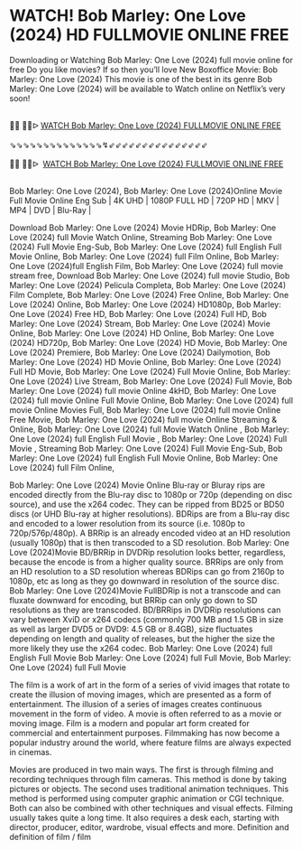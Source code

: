 WATCH! Bob Marley: One Love (2024) HD FULLMOVIE ONLINE FREE
=
Downloading or Watching Bob Marley: One Love (2024) full movie online for free Do you like movies? If so then you’ll love New Boxoffice Movie: Bob Marley: One Love (2024) This movie is one of the best in its genre Bob Marley: One Love (2024) will be available to Watch online on Netflix’s very soon!

<div><br /></div><div>🔴🔴 🔴🔴ᐅ&nbsp;<a href="https://t.co/Bat8vQ1gYv">WATCH Bob Marley: One Love (2024) FULLMOVIE ONLINE FREE</a></div><div><br /></div><div><div>⇘⇘⇘⇘⇘⇘⇘⇘⇘⇘⇘⇘⇘⇘↯⇙⇙⇙⇙⇙⇙⇙⇙⇙⇙⇙⇙⇙⇙⇙</div></div><div><br /></div><div><div><div>🔴🔴 🔴🔴ᐅ&nbsp; <a href="https://t.co/w0oITZucbO">WATCH Bob Marley: One Love (2024) FULLMOVIE ONLINE FREE</a></div></div></div><div><br /></div>

Bob Marley: One Love (2024), Bob Marley: One Love (2024)Online Movie Full Movie Online Eng Sub
| 4K UHD | 1080P FULL HD | 720P HD | MKV | MP4 | DVD | Blu-Ray |

Download Bob Marley: One Love (2024) Movie HDRip,
Bob Marley: One Love (2024) full Movie Watch Online,
Streaming Bob Marley: One Love (2024) Full Movie Eng-Sub,
Bob Marley: One Love (2024) full English Full Movie Online,
Bob Marley: One Love (2024) full Film Online,
Bob Marley: One Love (2024)full English Film,
Bob Marley: One Love (2024) full movie stream free,
Download Bob Marley: One Love (2024) full movie Studio,
Bob Marley: One Love (2024) Pelicula Completa,
Bob Marley: One Love (2024) Film Complete,
Bob Marley: One Love (2024) Free Online,
Bob Marley: One Love (2024) Online,
Bob Marley: One Love (2024) HD1080p,
Bob Marley: One Love (2024) Free HD,
Bob Marley: One Love (2024) Full HD,
Bob Marley: One Love (2024) Stream,
Bob Marley: One Love (2024) Movie Online,
Bob Marley: One Love (2024) HD Online,
Bob Marley: One Love (2024) HD720p,
Bob Marley: One Love (2024) HD Movie,
Bob Marley: One Love (2024) Premiere,
Bob Marley: One Love (2024) Dailymotion,
Bob Marley: One Love (2024) HD Movie Online,
Bob Marley: One Love (2024) Full HD Movie,
Bob Marley: One Love (2024) Full Movie Online,
Bob Marley: One Love (2024) Live Stream,
Bob Marley: One Love (2024) Full Movie,
Bob Marley: One Love (2024) full movie Online 4kHD,
Bob Marley: One Love (2024) full movie Online Full Movie Online,
Bob Marley: One Love (2024) full movie Online Movies Full,
Bob Marley: One Love (2024) full movie Online Free Movie,
Bob Marley: One Love (2024) full movie Online Streaming & Online,
Bob Marley: One Love (2024) full Movie Watch Online ,
Bob Marley: One Love (2024) full English Full Movie ,
Bob Marley: One Love (2024) Full Movie ,
Streaming Bob Marley: One Love (2024) Full Movie Eng-Sub,
Bob Marley: One Love (2024) full English Full Movie Online,
Bob Marley: One Love (2024) full Film Online,


Bob Marley: One Love (2024) Movie Online Blu-ray or Bluray rips are encoded directly from the Blu-ray disc to 1080p or 720p (depending on disc source), and use the x264 codec. They can be ripped from BD25 or BD50 discs (or UHD Blu-ray at higher resolutions). BDRips are from a Blu-ray disc and encoded to a lower resolution from its source (i.e. 1080p to 720p/576p/480p). A BRRip is an already encoded video at an HD resolution (usually 1080p) that is then transcoded to a SD resolution. Bob Marley: One Love (2024)Movie BD/BRRip in DVDRip resolution looks better, regardless, because the encode is from a higher quality source. BRRips are only from an HD resolution to a SD resolution whereas BDRips can go from 2160p to 1080p, etc as long as they go downward in resolution of the source disc. Bob Marley: One Love (2024)Movie FullBDRip is not a transcode and can fluxate downward for encoding, but BRRip can only go down to SD resolutions as they are transcoded. BD/BRRips in DVDRip resolutions can vary between XviD or x264 codecs (commonly 700 MB and 1.5 GB in size as well as larger DVD5 or DVD9: 4.5 GB or 8.4GB), size fluctuates depending on length and quality of releases, but the higher the size the more likely they use the x264 codec. 
Bob Marley: One Love (2024) full English Full Movie Bob Marley: One Love (2024) full Full Movie, Bob Marley: One Love (2024) full Full Movie 

The film is a work of art in the form of a series of vivid images that rotate to create the illusion of moving images, which are presented as a form of entertainment. The illusion of a series of images creates continuous movement in the form of video. A movie is often referred to as a movie or moving image. Film is a modern and popular art form created for commercial and entertainment purposes. Filmmaking has now become a popular industry around the world, where feature films are always expected in cinemas.

Movies are produced in two main ways. The first is through filming and recording techniques through film cameras. This method is done by taking pictures or objects. The second uses traditional animation techniques. This method is performed using computer graphic animation or CGI technique. Both can also be combined with other techniques and visual effects. Filming usually takes quite a long time. It also requires a desk each, starting with director, producer, editor, wardrobe, visual effects and more. Definition and definition of film / film
